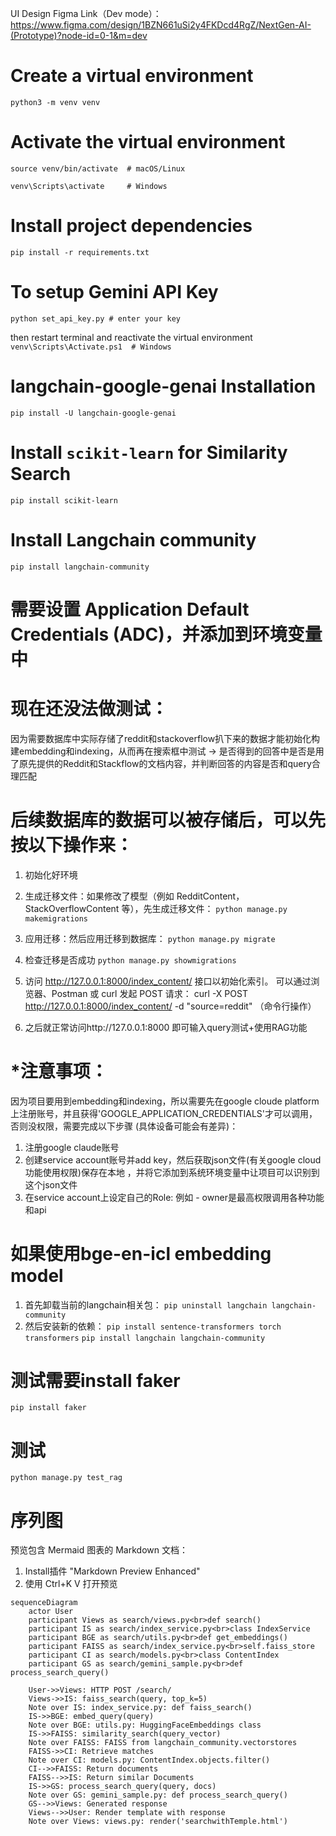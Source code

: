 UI Design Figma Link（Dev mode）：https://www.figma.com/design/1BZN661uSi2y4FKDcd4RgZ/NextGen-AI-(Prototype)?node-id=0-1&m=dev

# Create a virtual environment
```python3 -m venv venv```

# Activate the virtual environment
```source venv/bin/activate  # macOS/Linux```

```venv\Scripts\activate     # Windows```

# Install project dependencies
```pip install -r requirements.txt```

# To setup Gemini API Key
```python set_api_key.py # enter your key``` 

then restart terminal and reactivate the virtual environment
```venv\Scripts\Activate.ps1  # Windows```

# langchain-google-genai Installation
```pip install -U langchain-google-genai```

# Install `scikit-learn` for Similarity Search
```pip install scikit-learn```

# Install Langchain community
```pip install langchain-community```

# 需要设置 Application Default Credentials (ADC)，并添加到环境变量中

# 现在还没法做测试：
因为需要数据库中实际存储了reddit和stackoverflow扒下来的数据才能初始化构建embedding和indexing，从而再在搜索框中测试 -> 是否得到的回答中是否是用了原先提供的Reddit和Stackflow的文档内容，并判断回答的内容是否和query合理匹配

# 后续数据库的数据可以被存储后，可以先按以下操作来：
1. 初始化好环境
2. 生成迁移文件：如果修改了模型（例如 RedditContent，StackOverflowContent 等），先生成迁移文件：
`python manage.py makemigrations`

3. 应用迁移：然后应用迁移到数据库：
`python manage.py migrate`
4. 检查迁移是否成功
`python manage.py showmigrations`
1. 访问 http://127.0.0.1:8000/index_content/ 接口以初始化索引。
可以通过浏览器、Postman 或 curl 发起 POST 请求：
curl -X POST http://127.0.0.1:8000/index_content/ -d "source=reddit" （命令行操作）
2. 之后就正常访问http://127.0.0.1:8000 即可输入query测试+使用RAG功能

# *注意事项：
因为项目要用到embedding和indexing，所以需要先在google cloude platform上注册账号，并且获得'GOOGLE_APPLICATION_CREDENTIALS'才可以调用，否则没权限，需要完成以下步骤 (具体设备可能会有差异)：
1. 注册google claude账号
2. 创建service account账号并add key，然后获取json文件(有关google cloud功能使用权限)保存在本地 ，并将它添加到系统环境变量中让项目可以识别到这个json文件
3. 在service account上设定自己的Role: 例如 - owner是最高权限调用各种功能和api

# 如果使用bge-en-icl embedding model
1. 首先卸载当前的langchain相关包：
`pip uninstall langchain langchain-community`
2. 然后安装新的依赖：
`pip install sentence-transformers torch transformers`
`pip install langchain langchain-community`

# 测试需要install faker
`pip install faker`

# 测试
`python manage.py test_rag`

# 序列图
预览包含 Mermaid 图表的 Markdown 文档：
1. Install插件 "Markdown Preview Enhanced"
2. 使用 Ctrl+K V 打开预览


```mermaid
sequenceDiagram
    actor User
    participant Views as search/views.py<br>def search()
    participant IS as search/index_service.py<br>class IndexService
    participant BGE as search/utils.py<br>def get_embeddings()
    participant FAISS as search/index_service.py<br>self.faiss_store
    participant CI as search/models.py<br>class ContentIndex
    participant GS as search/gemini_sample.py<br>def process_search_query()

    User->>Views: HTTP POST /search/
    Views->>IS: faiss_search(query, top_k=5)
    Note over IS: index_service.py: def faiss_search()
    IS->>BGE: embed_query(query)
    Note over BGE: utils.py: HuggingFaceEmbeddings class
    IS->>FAISS: similarity_search(query_vector)
    Note over FAISS: FAISS from langchain_community.vectorstores
    FAISS->>CI: Retrieve matches
    Note over CI: models.py: ContentIndex.objects.filter()
    CI-->>FAISS: Return documents
    FAISS-->>IS: Return similar Documents
    IS->>GS: process_search_query(query, docs)
    Note over GS: gemini_sample.py: def process_search_query()
    GS-->>Views: Generated response
    Views-->>User: Render template with response
    Note over Views: views.py: render('searchwithTemple.html')
```